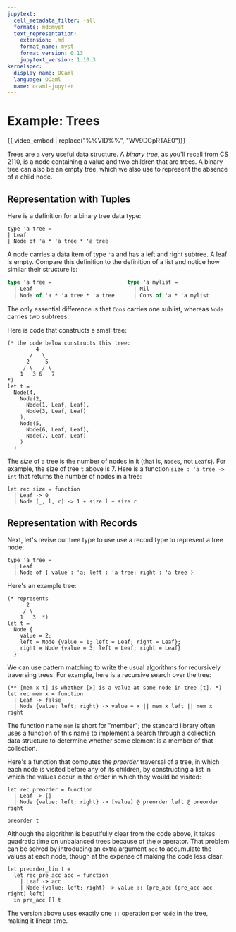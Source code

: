 ```yaml
---
jupytext:
  cell_metadata_filter: -all
  formats: md:myst
  text_representation:
    extension: .md
    format_name: myst
    format_version: 0.13
    jupytext_version: 1.10.3
kernelspec:
  display_name: OCaml
  language: OCaml
  name: ocaml-jupyter
---
```


# Example: Trees

{{ video_embed | replace("%%VID%%", "WV9DGpRTAE0")}}

Trees are a very useful data structure. A *binary tree*, as you'll recall from
CS 2110, is a node containing a value and two children that are trees. A binary
tree can also be an empty tree, which we also use to represent the absence of a
child node.

## Representation with Tuples

Here is a definition for a binary tree data type:
```{code-cell} ocaml
type 'a tree =
| Leaf
| Node of 'a * 'a tree * 'a tree
```

A node carries a data item of type `'a` and has a left and right subtree.  A leaf
is empty.  Compare this definition to the definition of a list and notice how
similar their structure is:

```ocaml
type 'a tree =                        type 'a mylist =
  | Leaf                                | Nil
  | Node of 'a * 'a tree * 'a tree      | Cons of 'a * 'a mylist
```

The only essential difference is that `Cons` carries one sublist, whereas `Node`
carries two subtrees.

Here is code that constructs a small tree:
```{code-cell} ocaml
(* the code below constructs this tree:
         4
       /   \
      2     5
     / \   / \
    1   3 6   7
*)
let t =
  Node(4,
    Node(2,
      Node(1, Leaf, Leaf),
      Node(3, Leaf, Leaf)
    ),
    Node(5,
      Node(6, Leaf, Leaf),
      Node(7, Leaf, Leaf)
    )
  )
```

The *size* of a tree is the number of nodes in it (that is, `Node`s, not
`Leaf`s). For example, the size of tree `t` above is 7. Here is a function
`size : 'a tree -> int` that returns the number of nodes in a tree:
```
let rec size = function
  | Leaf -> 0
  | Node (_, l, r) -> 1 + size l + size r
```

## Representation with Records

Next, let's revise our tree type to use use a record type to represent a tree
node:

```{code-cell} ocaml
type 'a tree = 
  | Leaf 
  | Node of { value : 'a; left : 'a tree; right : 'a tree }
```

Here's an example tree:
```{code-cell} ocaml
(* represents
      2
     / \
    1   3  *)
let t =
  Node {
    value = 2;
    left = Node {value = 1; left = Leaf; right = Leaf};
    right = Node {value = 3; left = Leaf; right = Leaf}
  }
```

We can use pattern matching to write the usual algorithms for recursively
traversing trees. For example, here is a recursive search over the tree:

```{code-cell} ocaml
(** [mem x t] is whether [x] is a value at some node in tree [t]. *)
let rec mem x = function
  | Leaf -> false
  | Node {value; left; right} -> value = x || mem x left || mem x right
```
The function name `mem` is short for "member"; the standard library often uses a
function of this name to implement a search through a collection data structure
to determine whether some element is a member of that collection.

Here's a function that computes the *preorder* traversal of a tree, in which
each node is visited before any of its children, by constructing a list in which
the values occur in the order in which they would be visited:
```{code-cell} ocaml
let rec preorder = function
  | Leaf -> []
  | Node {value; left; right} -> [value] @ preorder left @ preorder right
```
```{code-cell} ocaml
preorder t
```
Although the algorithm is beautifully clear from the code above, it takes
quadratic time on unbalanced trees because of the `@` operator.  That
problem can be solved by introducing an extra argument `acc` to accumulate
the values at each node, though at the expense of making the code less clear:
```{code-cell} ocaml
let preorder_lin t =
  let rec pre_acc acc = function
    | Leaf -> acc
    | Node {value; left; right} -> value :: (pre_acc (pre_acc acc right) left)
  in pre_acc [] t
```
The version above uses exactly one `::` operation per `Node` in the tree,
making it linear time.

